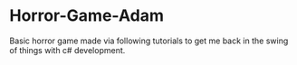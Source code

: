 # Horror-Game-Adam
Basic horror game made via following tutorials to get me back in the swing of things with c# development.
